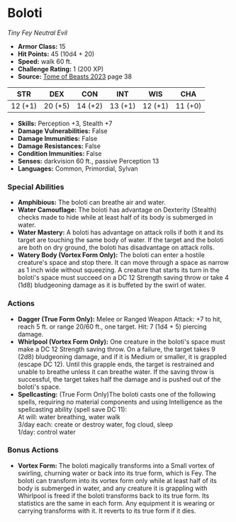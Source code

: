# Boloti

*Tiny* *Fey* *Neutral Evil*

- **Armor Class:** 15
- **Hit Points:** 45 (10d4 + 20)
- **Speed:** walk 60 ft.
- **Challenge Rating:** 1 (200 XP)
- **Source:** [Tome of Beasts 2023](https://koboldpress.com/kpstore/product/tome-of-beasts-1-2023-edition/) page 38

| STR | DEX | CON | INT | WIS | CHA |
| --- | --- | --- | --- | --- | --- |
| 12 (+1) | 20 (+5) | 14 (+2) | 13 (+1) | 12 (+1) | 11 (+0) |

- **Skills:** Perception +3, Stealth +7
- **Damage Vulnerabilities:** False
- **Damage Immunities:** False
- **Damage Resistances:** False
- **Condition Immunities:** False
- **Senses:** darkvision 60 ft., passive Perception 13
- **Languages:** Common, Primordial, Sylvan

### Special Abilities

- **Amphibious:** The boloti can breathe air and water.
- **Water Camouflage:** The boloti has advantage on Dexterity (Stealth) checks made to hide while at least half of its body is submerged in water.
- **Water Mastery:** A boloti has advantage on attack rolls if both it and its target are touching the same body of water. If the target and the boloti are both on dry ground, the boloti has disadvantage on attack rolls.
- **Watery Body (Vortex Form Only):** The boloti can enter a hostile creature's space and stop there. It can move through a space as narrow as 1 inch wide without squeezing. A creature that starts its turn in the boloti's space must succeed on a DC 12 Strength saving throw or take 4 (1d8) bludgeoning damage as it is buffeted by the swirl of water.

### Actions

- **Dagger (True Form Only):** Melee or Ranged Weapon Attack: +7 to hit, reach 5 ft. or range 20/60 ft., one target. Hit: 7 (1d4 + 5) piercing damage.
- **Whirlpool (Vortex Form Only):** One creature in the boloti's space must make a DC 12 Strength saving throw. On a failure, the target takes 9 (2d8) bludgeoning damage, and if it is Medium or smaller, it is grappled (escape DC 12). Until this grapple ends, the target is restrained and unable to breathe unless it can breathe water. If the saving throw is successful, the target takes half the damage and is pushed out of the boloti's space.
- **Spellcasting:** (True Form Only)The boloti casts one of the following spells, requiring no material components and using Intelligence as the spellcasting ability (spell save DC 11):<br>At will: water breathing, water walk<br>3/day each: create or destroy water, fog cloud, sleep<br>1/day: control water

### Bonus Actions

- **Vortex Form:** The boloti magically transforms into a Small vortex of swirling, churning water or back into its true form, which is Fey. The boloti can transform into its vortex form only while at least half of its body is submerged in water, and any creature it is grappling with Whirlpool is freed if the boloti transforms back to its true form. Its statistics are the same in each form. Any equipment it is wearing or carrying transforms with it. It reverts to its true form if it dies.
